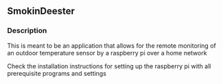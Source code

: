 ## SmokinDeester  ##

### Description ###
This is meant to be an application that allows for the remote monitoring of an outdoor temperature sensor by a raspberry pi over a home network

Check the installation instructions for setting up the raspberry pi with all prerequisite programs and settings 

